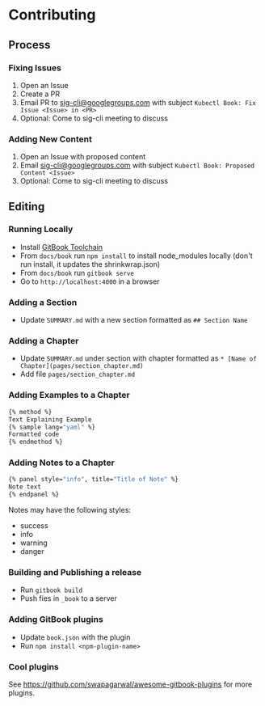 # Contributing

## Process

### Fixing Issues

1. Open an Issue
1. Create a PR
1. Email PR to sig-cli@googlegroups.com with subject `Kubectl Book: Fix Issue <Issue> in <PR>`
1. Optional: Come to sig-cli meeting to discuss

### Adding New Content

1. Open an Issue with proposed content
1. Email sig-cli@googlegroups.com with subject `Kubectl Book: Proposed Content <Issue>`
1. Optional: Come to sig-cli meeting to discuss

## Editing

### Running Locally

- Install [GitBook Toolchain](https://toolchain.gitbook.com/setup.html)
- From `docs/book` run `npm install`  to install node_modules locally (don't run install, it updates the shrinkwrap.json)
- From `docs/book` run `gitbook serve`
- Go to `http://localhost:4000` in a browser

### Adding a Section

- Update `SUMMARY.md` with a new section formatted as `## Section Name`

### Adding a Chapter

- Update `SUMMARY.md` under section with chapter formatted as `* [Name of Chapter](pages/section_chapter.md)`
- Add file `pages/section_chapter.md`

### Adding Examples to a Chapter

```bash
{% method %}
Text Explaining Example
{% sample lang="yaml" %}
Formatted code
{% endmethod %}
```

### Adding Notes to a Chapter

```bash
{% panel style="info", title="Title of Note" %}
Note text
{% endpanel %}
```

Notes may have the following styles:

- success
- info
- warning
- danger

### Building and Publishing a release

- Run `gitbook build`
- Push fies in `_book` to a server

### Adding GitBook plugins

- Update `book.json` with the plugin
- Run `npm install <npm-plugin-name>`

### Cool plugins

See https://github.com/swapagarwal/awesome-gitbook-plugins for more plugins.